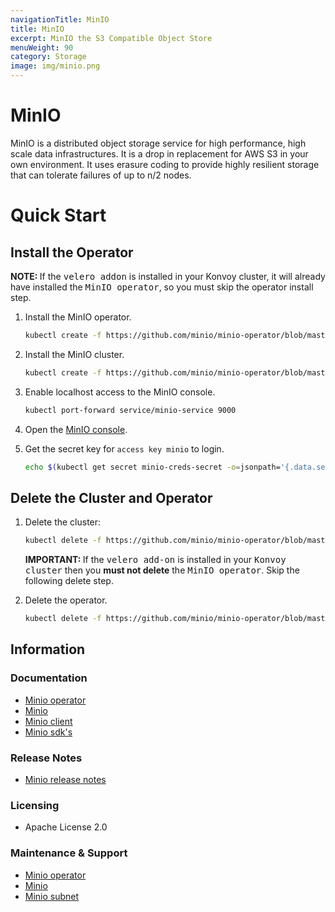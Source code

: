```yaml
---
navigationTitle: MinIO
title: MinIO
excerpt: MinIO the S3 Compatible Object Store
menuWeight: 90
category: Storage
image: img/minio.png
---
```

# MinIO

MinIO is a distributed object storage service for high performance, high scale data infrastructures. It is a drop in replacement for AWS S3 in your own environment. It uses erasure coding to provide highly resilient storage that can tolerate failures of up to n/2 nodes.

# Quick Start

## Install the Operator

<p class="message--note"><strong>NOTE: </strong> If the <tt>velero addon</tt> is installed in your Konvoy cluster, it will already have installed the <tt>MinIO operator</tt>, so you must skip the operator install step.</p>

1. Install the MinIO operator.
    ```bash
    kubectl create -f https://github.com/minio/minio-operator/blob/master/minio-operator.yaml?raw=true
    ```

1. Install the MinIO cluster.
    ```bash
    kubectl create -f https://github.com/minio/minio-operator/blob/master/examples/minioinstance-with-external-service.yaml?raw=true
    ```

1. Enable localhost access to the MinIO console.
    ```bash
    kubectl port-forward service/minio-service 9000
    ```

1. Open the [MinIO console](http://localhost:9000).

1. Get the secret key for `access key minio` to login.
    ```bash
    echo $(kubectl get secret minio-creds-secret -o=jsonpath='{.data.secretkey}' -n velero | base64 --decode)
    ```

## Delete the Cluster and Operator

1. Delete the cluster:
    ```bash
    kubectl delete -f https://github.com/minio/minio-operator/blob/master/examples/minioinstance-with-external-service.yaml?raw=true
    ```

    <p class="message--important"><strong>IMPORTANT: </strong>If the <tt>velero add-on</tt> is installed in your <tt>Konvoy cluster</tt> then you <strong>must not delete</strong> the <tt>MinIO operator</tt>. Skip the following delete step.</p>

1. Delete the operator.
    ```bash
    kubectl delete -f https://github.com/minio/minio-operator/blob/master/minio-operator.yaml?raw=true
    ```

## Information

### Documentation

* [Minio operator](https://github.com/minio/minio-operator/blob/master/README.md)
* [Minio](https://docs.min.io/)
* [Minio client](https://docs.min.io/docs/minio-client-quickstart-guide.html)
* [Minio sdk's](https://docs.min.io/docs/python-client-quickstart-guide.html)

### Release Notes

* [Minio release notes](https://github.com/minio/minio/releases)

### Licensing

* Apache License 2.0

### Maintenance & Support

* [Minio operator](https://github.com/minio/minio-operator/issues)
* [Minio](https://github.com/minio/minio/issues)
* [Minio subnet](https://min.io/subscription)
